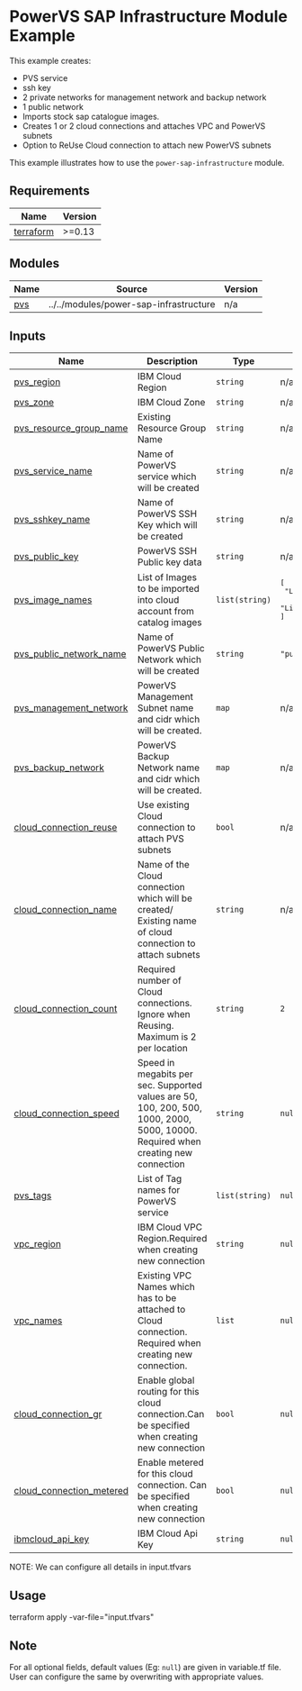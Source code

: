 # PowerVS SAP Infrastructure Module Example

This example creates:

- PVS service
- ssh key
- 2 private networks for management network and backup network
- 1 public network
- Imports stock sap catalogue images.
- Creates 1 or 2 cloud connections and attaches VPC and PowerVS subnets
- Option to ReUse Cloud connection to attach new PowerVS subnets

This example illustrates how to use the `power-sap-infrastructure` module.

<!-- BEGINNING OF PRE-COMMIT-TERRAFORM DOCS HOOK -->
## Requirements

| Name | Version |
|------|---------|
| <a name="requirement_terraform"></a> [terraform](#requirement\_terraform) | >=0.13 |

## Modules

| Name | Source | Version |
|------|--------|---------|
| <a name="module_pvs"></a> [pvs](#module\_pvs) | ../../modules/power-sap-infrastructure | n/a |


## Inputs

| Name                              | Description                                           | Type   | Default | Required |
|-----------------------------------|-------------------------------------------------------|--------|---------|----------|
| <a name="input_pvs_region"></a> [pvs\_region](#input\_pvs\_region) | IBM Cloud Region | `string` | n/a | yes |
| <a name="input_pvs_zone"></a> [pvs\_zone](#input\_pvs\_zone) | IBM Cloud Zone | `string` | n/a | yes |
| <a name="input_pvs_resource_group_name"></a> [pvs\_resource\_group\_name](#input\_pvs\_resource\_group\_name) | Existing Resource Group Name | `string` | n/a | yes |
| <a name="input_pvs_service_name"></a> [pvs\_service\_name](#input\_pvs\_service\_name) | Name of PowerVS service which will be created | `string` | n/a | yes |
| <a name="input_pvs_sshkey_name"></a> [pvs\_sshkey\_name](#input\_pvs\_sshkey\_name) | Name of PowerVS SSH Key which will be created | `string` | n/a | yes |
| <a name="input_pvs_public_key"></a> [pvs\_public\_key](#input\_pvs\_public\_key) | PowerVS SSH Public key data | `string` | n/a | yes |
| <a name="input_pvs_image_names"></a> [pvs\_image\_names](#input\_pvs\_image\_names) | List of Images to be imported into cloud account from catalog images | `list(string)` | <pre>[<br>  "Linux-SUSE-SAP-12-4",<br>  "Linux-RHEL-SAP-8-1"<br>]</pre> | optional |
| <a name="input_pvs_public_network_name"></a> [pvs\_public\_network\_name](#input\_pvs\_public\_network\_name) | Name of PowerVS Public Network which will be created | `string` | `"public_net"` | optional |
| <a name="input_pvs_management_network"></a> [pvs\_management\_network](#input\_pvs\_management\_network) | PowerVS Management Subnet name and cidr which will be created. | `map` | n/a | yes |
| <a name="input_pvs_backup_network"></a> [pvs\_backup\_network](#input\_pvs\_backup\_network) | PowerVS Backup Network name and cidr which will be created. | `map` | n/a | yes |
| <a name="input_cloud_connection_reuse"></a> [cloud\_connection\_reuse](#input\_cloud\_connection\_reuse) | Use existing Cloud connection to attach PVS subnets | `bool` | n/a | yes |
| <a name="input_cloud_connection_name"></a> [cloud\_connection\_name](#input\_cloud\_connection\_name) | Name of the Cloud connection which will be created/ Existing name of cloud connection to attach subnets | `string` | n/a | yes |
| <a name="input_cloud_connection_count"></a> [cloud\_connection\_count](#input\_cloud\_connection\_count) | Required number of Cloud connections. Ignore when Reusing. Maximum is 2 per location | `string` | `2` | optional |
| <a name="input_cloud_connection_speed"></a> [cloud\_connection\_speed](#input\_cloud\_connection\_speed) | Speed in megabits per sec. Supported values are 50, 100, 200, 500, 1000, 2000, 5000, 10000. Required when creating new connection | `string` | `null` | optional |
| <a name="input_pvs_tags"></a> [pvs\_tags](#input\_pvs\_tags) | List of Tag names for PowerVS service | `list(string)` | `null` | optional |
| <a name="input_vpc_region"></a> [vpc\_region](#input\_vpc\_region) | IBM Cloud VPC Region.Required when creating new connection| `string` | `null` | optional |
| <a name="input_vpc_names"></a> [vpc\_names](#input\_vpc\_names) | Existing VPC Names which has to be attached to Cloud connection. Required when creating new connection. | `list` | `null` | optional |
| <a name="input_cloud_connection_gr"></a> [cloud\_connection\_gr](#input\_cloud\_connection\_gr) | Enable global routing for this cloud connection.Can be specified when creating new connection | `bool` | `null` | optional |
| <a name="input_cloud_connection_metered"></a> [cloud\_connection\_metered](#input\_cloud\_connection\_metered) | Enable metered for this cloud connection. Can be specified when creating new connection | `bool` | `null` | optional |
| <a name="input_ibmcloud_api_key"></a> [ibmcloud\_api\_key](#input\_ibmcloud\_api\_key) | IBM Cloud Api Key | `string` | `null` | optional |

<!-- END OF PRE-COMMIT-TERRAFORM DOCS HOOK -->

NOTE: We can configure all details in input.tfvars

## Usage

terraform apply -var-file="input.tfvars"

## Note

For all optional fields, default values (Eg: `null`) are given in variable.tf file. User can configure the same by overwriting with appropriate values.